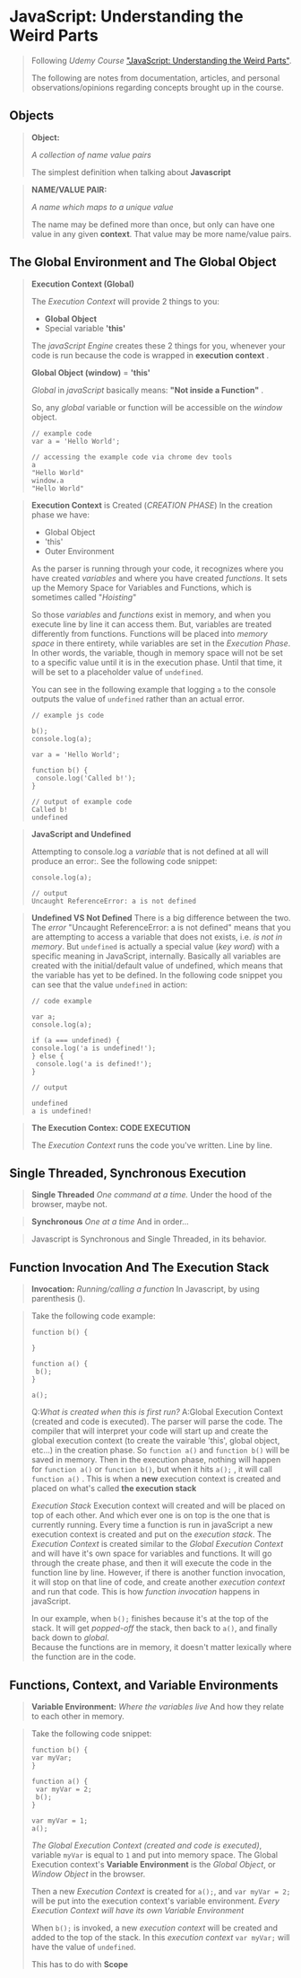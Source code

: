 JavaScript: Understanding the Weird Parts
===================
>Following *Udemy Course* ["JavaScript: Understanding the Weird Parts"](https://www.udemy.com/understand-javascript).
>
>
>The following are notes from documentation, articles, and personal observations/opinions regarding concepts brought up in the course.
>

Objects
-------------
>
>**Object:**
>
>*A collection of name value pairs*
>
>The simplest definition when talking about **Javascript**
>

>
> **NAME/VALUE PAIR:**
>
>*A name which maps to a unique value*
>
>The name may be defined more than once, but only can have one value in any given **context**.
>That value may be more name/value pairs.
>
>
>

The Global Environment and The Global Object
-------------
>  
>**Execution Context (Global)**
>
>The *Execution Context* will provide 2 things to you:
>- **Global Object**
>- Special variable **'this'**
>
>The *javaScript Engine* creates these 2 things for you, whenever your code is run because the code is wrapped in **execution context** .
>
>**Global Object (window)** = **'this'**
>
>*Global* in *javaScript* basically means: **"Not inside a Function"** .
>
>So, any *global* variable or function will be accessible on the *window* object.
>```
>// example code
>var a = 'Hello World';
>```
>
>```
>// accessing the example code via chrome dev tools
>a
>"Hello World"
>window.a
>"Hello World"
>```
>

>
>**Execution Context** is Created (*CREATION PHASE*)
>In the creation phase we have:
>- Global Object
>- 'this'
>- Outer Environment
>
>As the parser is running through your code, it recognizes where you have created *variables* and where you have created *functions*.
>It sets up the Memory Space for Variables and Functions, which is sometimes called "*Hoisting*"
>
>So those *variables* and *functions* exist in memory, and when you execute line by line it can access them.
>But, variables are treated differently from functions.
>Functions will be placed into *memory space* in there entirety, while variables are set in the *Execution Phase*.
>In other words, the variable, though in memory space will not be set to a specific value until it is in the execution phase. Until that time, it will be set to a placeholder value of ```undefined```.
>
>You can see in the following example that logging ```a``` to the console outputs the value of ```undefined``` rather than an actual error.
>
> ```
>// example js code
>
> b();
>console.log(a);
>
>var a = 'Hello World';
>
>function b() {
>  console.log('Called b!');
>}
>
> ```
>
>
>
>```
>// output of example code
>Called b!
>undefined
>```
>  

>
>**JavaScript and Undefined**
>
>Attempting to console.log a *variable* that is not defined at all will produce an error:.
>See the following code snippet:
>```
>console.log(a);
>```
>```
>// output
>Uncaught ReferenceError: a is not defined
>```
>

>
>**Undefined VS Not Defined**
>There is a big difference between the two.
>The *error* "Uncaught ReferenceError: a is not defined" means that you are attempting to access a variable that does not exists, i.e. *is not in memory*.
>But ```undefined``` is actually a special value (*key word*) with a specific meaning in JavaScript, internally.
>Basically all variables are created with the initial/default value of undefined, which means that the variable has yet to be defined.
>In the following code snippet you can see that the value ```undefined``` in action:
>```
>// code example
>
>var a;
>console.log(a);
>
>if (a === undefined) {
> console.log('a is undefined!');
>} else {
>  console.log('a is defined!');
>}
>```
>```
>// output
>
>undefined
>a is undefined!
>```
>

>
>**The Execution Contex: CODE EXECUTION**
>
>The *Execution Context* runs the code you've written.
>Line by line.
>
>

Single Threaded, Synchronous Execution
-------------
>
>**Single Threaded**
>*One command at a time.*
>Under the hood of the browser, maybe not.
>

>
>**Synchronous**
>*One at a time*
>And in order...
>

>
>Javascript is Synchronous and Single Threaded, in its behavior.
>

Function Invocation And The Execution Stack
-------------
>
>**Invocation:**
>*Running/calling a function*
>In Javascript, by using parenthesis ().
>

>
>Take the following code example:
>```
>function b() {
>  
>}
>
>function a() {
>  b();
>}
>
>a();
>```
>
>Q:*What is created when this is first run?*
>A:Global Execution Context (created and code is executed). The parser will parse the code. The compiler that will interpret your code will start up and create the global execution context (to create the vairable 'this', global object, etc...) in the creation phase. So ```function a()``` and ```function b()``` will be saved in memory. Then in the execution phase, nothing will happen for ```function a()``` or ```function b()```, but when it hits ```a();``` , it will call ```function a()``` . This is when a **new** execution context is created and placed on what's called **the execution stack**
>
>*Execution Stack*
>Execution context will created and will be placed on top of each other. And which ever one is on top is the one that is currently running.
>Every time a function is run in javaScript a new execution context is created and put on the *execution stack*.
>The *Execution Context* is created similar to the *Global Execution Context* and will have it's own space for variables and functions.
>It will go through the create phase, and then it will execute the code in the function line by line.
>However, if there is another function invocation, it will stop on that line of code, and create another *execution context* and run that code.
>This is how *function invocation* happens in javaScript.
>
>In our example, when ```b();``` finishes because it's at the top of the stack. It will get *popped-off* the stack, then back to ```a()```, and finally back down to *global*.  
>Because the functions are in memory, it doesn't matter lexically where the function are in the code.
>

Functions, Context, and Variable Environments
-------------
>
>**Variable Environment:**
>*Where the variables live*
>And how they relate to each other in memory.
>

>
>Take the following code snippet:
>```
>function b() {
 > var myVar;
>}
>
>function a() {
>  var myVar = 2;
>  b();
>}
>
>var myVar = 1;
>a();
>```
>
>*The Global Execution Context (created and code is executed)*, variable ```myVar```  is equal to ```1``` and put into memory space.
>The Global Execution context's **Variable Environment** is the *Global Object*, or *Window Object* in the browser.
>
>Then a new *Execution Context* is created for ```a();```, and ```var myVar = 2;``` will be put into the execution context's variable environment.
>*Every Execution Context will have its own Variable Environment*
>
>When ```b();``` is invoked, a new *execution context* will be created and added to the top of the stack. In this *execution context* ```var myVar;``` will have the value of ```undefined```.
>
>This has to do with **Scope**
>
>

